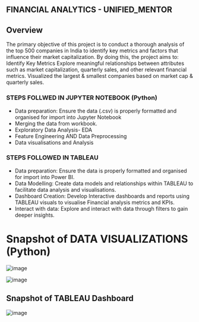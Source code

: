 ## FINANCIAL ANALYTICS - UNIFIED_MENTOR


## Overview
The primary objective of this project is to conduct a thorough analysis of the top 500 companies in India to identify key metrics and factors that influence their market capitalization. By doing this, the project aims to:
Identify Key Metrics
Explore meaningful relationships between attributes such as market capitalization, quarterly sales, and other relevant financial metrics.
Visualized the largest & smallest companies based on market cap & quarterly sales.


### STEPS FOLLWED IN JUPYTER NOTEBOOK (Python)

- Data preparation: Ensure the data (.csv) is properly formatted and organised for import into Jupyter Notebook
- Merging the data from workbook.
- Exploratory Data Analysis- EDA
- Feature Engineering AND Data Preprocessing
- Data visualisations and Analysis

### STEPS FOLLOWED IN TABLEAU
- Data preparation: Ensure the data is properly formatted and organised for import into Power BI.
- Data Modelling: Create data models and relationships within TABLEAU to facilitate data analysis and visualisations.
- Dashboard Creation: Develop Interactive dashboards and reports using TABLEAU visuals to visualise Financial analysis metrics and KPIs.
- Interact with data: Explore and interact with data through filters to gain deeper insights.


        
# Snapshot of DATA VISUALIZATIONS (Python)


![image](https://github.com/G-Kabilan/DATA-ANALYST_UNIFIEDMENTOR/assets/148671435/d56ac29b-d309-4fed-b422-cfc9b48cc154)

![image](https://github.com/G-Kabilan/DATA-ANALYST_UNIFIEDMENTOR/assets/148671435/96d29797-d751-4374-ab4c-c4e370a2722a)

## Snapshot of TABLEAU Dashboard

![image](https://github.com/G-Kabilan/DATA-ANALYST_UNIFIEDMENTOR/assets/148671435/a24c28d9-8298-4780-9f7a-eb12077fd321)





